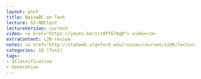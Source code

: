 ```yaml
---
layout: post
title: NaiveBC on Text 
lecture: S3-NBCtext 
lectureVersion: current
video: <a href="https://youtu.be/xrz9YTG7Ag8"> video</a> 
extraContent: L20-review  
notes: <a href="http://statweb.stanford.edu/~susan/courses/s200/lectures/lect11.pdf">Multinomial MLE</a> 
categories: 1D (Text)
tags:
- 3Classification
- Generative
---
```

